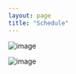 ```yaml
---
layout: page
title: "Schedule"
---
```

![image](https://github.com/Edwin-Isidory/ils.doctoral.seminar.2024.github.io/assets/148284895/e080de5e-54fb-49f9-badc-068af873f8a2)


![image](https://github.com/Edwin-Isidory/ils.doctoral.seminar.2024.github.io/assets/148284895/e40ebc0e-9477-4476-8fbb-0ca7e26964a0)

